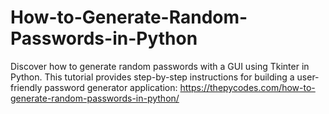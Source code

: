 # How-to-Generate-Random-Passwords-in-Python
Discover how to generate random passwords with a GUI using Tkinter in Python. This tutorial provides step-by-step instructions for building a user-friendly password generator application:
https://thepycodes.com/how-to-generate-random-passwords-in-python/
